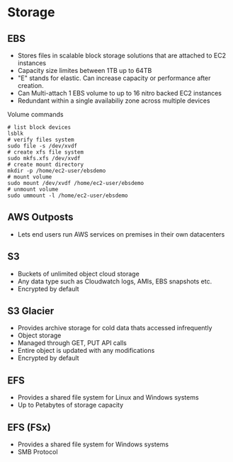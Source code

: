 # Storage

## EBS
* Stores files in scalable block storage solutions that are attached to EC2 instances
* Capacity size limites between 1TB up to 64TB
* "E" stands for elastic. Can increase capacity or performance after creation.
* Can Multi-attach 1 EBS volume to up to 16 nitro backed EC2 instances
* Redundant within a single availabiliy zone across multiple devices

Volume commands
```
# list block devices
lsblk
# verify files system
sudo file -s /dev/xvdf
# create xfs file system
sudo mkfs.xfs /dev/xvdf
# create mount directory
mkdir -p /home/ec2-user/ebsdemo
# mount volume 
sudo mount /dev/xvdf /home/ec2-user/ebsdemo
# unmount volume
sudo ummount -l /home/ec2-user/ebsdemo
```

## AWS Outposts
* Lets end users run AWS services on premises in their own datacenters

## S3
* Buckets of unlimited object cloud storage
* Any data type such as Cloudwatch logs, AMIs, EBS snapshots etc.
* Encrypted by default

## S3 Glacier
* Provides archive storage for cold data thats accessed infrequently
* Object storage
* Managed through GET, PUT API calls
* Entire object is updated with any modifications
* Encrypted by default

## EFS
* Provides a shared file system for Linux and Windows systems
* Up to Petabytes of storage capacity

## EFS (FSx)
* Provides a shared file system for Windows systems
* SMB Protocol





